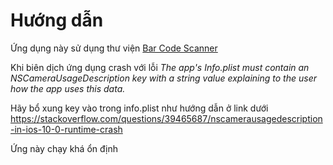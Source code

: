 # Hướng dẫn

Ứng dụng này sử dụng thư viện [Bar Code Scanner](https://github.com/hyperoslo/BarcodeScanner)

Khi biên dịch ứng dụng crash với lỗi
*The app's Info.plist must contain an NSCameraUsageDescription key with a string value explaining to the user how the app uses this data.*

Hãy bổ xung key vào trong info.plist như hướng dẫn ở link dưới
https://stackoverflow.com/questions/39465687/nscamerausagedescription-in-ios-10-0-runtime-crash

Ứng này chạy khá ổn định
